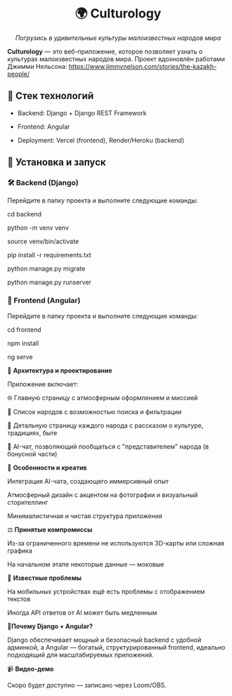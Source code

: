 <h1 align="center">🌍 Culturology</h1>
<p align="center"><em>Погрузись в удивительные культуры малоизвестных народов мира</em></p>

**Culturology** — это веб-приложение, которое позволяет узнать о культурах малоизвестных народов мира. Проект вдохновлён работами Джимми Нельсона: https://www.jimmynelson.com/stories/the-kazakh-people/


## 🔧 Стек технологий

- Backend: Django + Django REST Framework
  
- Frontend: Angular
  
- Deployment: Vercel (frontend), Render/Heroku (backend)

## 🚀 **Установка и запуск**

### 🛠️ Backend (Django)

Перейдите в папку проекта и выполните следующие команды:

cd backend

python -m venv venv

source venv/bin/activate

pip install -r requirements.txt

python manage.py migrate

python manage.py runserver

### 🎨 Frontend (Angular) 

Перейдите в папку проекта и выполните следующие команды:

cd frontend

npm install

ng serve


🧩 **Архитектура и проектирование**

Приложение включает:

🌐 Главную страницу с атмосферным оформлением и миссией

👥 Список народов с возможностью поиска и фильтрации

📖 Детальную страницу каждого народа с рассказом о культуре, традициях, быте

🤖 AI-чат, позволяющий пообщаться с "представителем" народа (в бонусной части)


🌈 **Особенности и креатив**

Интеграция AI-чата, создающего иммерсивный опыт

Атмосферный дизайн с акцентом на фотографии и визуальный сторителлинг

Минималистичная и чистая структура приложения


⚖️ **Принятые компромиссы**

Из-за ограниченного времени не используются 3D-карты или сложная графика

На начальном этапе некоторые данные — моковые


🐞 **Известные проблемы**

На мобильных устройствах ещё есть проблемы с отображением текстов

Иногда API ответов от AI может быть медленным


🤔**Почему Django + Angular?**

Django обеспечивает мощный и безопасный backend с удобной админкой, а Angular — богатый, структурированный frontend, идеально подходящий для масштабируемых приложений.


📹 **Видео-демо**

Скоро будет доступно — записано через Loom/OBS.

